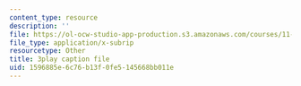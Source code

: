 ```yaml
---
content_type: resource
description: ''
file: https://ol-ocw-studio-app-production.s3.amazonaws.com/courses/11-601-introduction-to-environmental-policy-and-planning-fall-2016/1596885e6c76b13f0fe5145668bb011e_lkq-QWxaxjw.srt
file_type: application/x-subrip
resourcetype: Other
title: 3play caption file
uid: 1596885e-6c76-b13f-0fe5-145668bb011e
---
```

